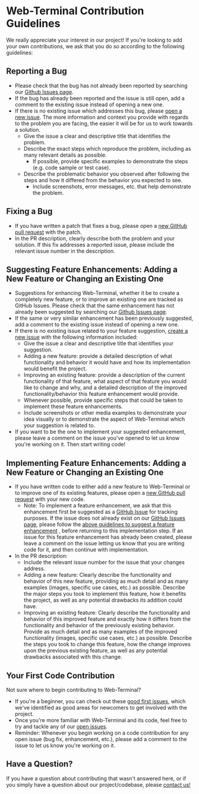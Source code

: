 # Web-Terminal Contribution Guidelines
We really appreciate your interest in our project! If you're looking to add your own contributions, we ask that you do so according to the following guidelines:

## Reporting a Bug
  * Please check that the bug has not already been reported by searching our [Github Issues page](https://github.com/danielle-galvao/web-terminal/issues). 
  * If the bug has already been reported and the issue is still open, add a comment to the existing issue instead of opening a new one.
  * If there is no existing issue which addresses this bug, please [open a new issue](https://github.com/danielle-galvao/web-terminal/issues/new?assignees=&labels=&template=bug_report.md&title=). The more information and context you provide with regards to the problem you are facing, the easier it will be for us to work towards a solution.
    * Give the issue a clear and descriptive title that identifies the problem.
    * Describe the exact steps which reproduce the problem, including as many relevant details as possible. 
      * If possible, provide specific examples to demonstrate the steps (e.g. code sample or test case).
    * Describe the problematic behavior you observed after following the steps and how it differed from the behavior you expected to see.
      * Include screenshots, error messages, etc. that help demonstrate the problem.

## Fixing a Bug
 * If you have written a patch that fixes a bug, please open a [new GitHub pull request](https://github.com/danielle-galvao/web-terminal/compare) with the patch. 
 * In the PR description, clearly describe both the problem and your solution. If this fix addresses a reported issue, please include the relevant issue number in the description.
 
## Suggesting Feature Enhancements: Adding a New Feature or Changing an Existing One
  * Suggestions for enhancing Web-Terminal, whether it be to create a completely new feature, or to improve an existing one are tracked as GitHub Issues. Please check that the same enhancement has not already been suggested by searching our [Github Issues page](https://github.com/danielle-galvao/web-terminal/issues).
  * If the same or very similar enhancement has been previously suggested, add a comment to the existing issue instead of opening a new one. 
  * If there is no existing issue related to your feature suggestion, [create a new issue](https://github.com/danielle-galvao/web-terminal/issues/new?assignees=&labels=&template=feature_request.md&title=) with the following information included: 
    * Give the issue a clear and descriptive title that identifies your suggestion.
    * Adding a new feature: provide a detailed description of what functionality and behavior it would have and how its implementation would benefit the project. 
    * Improving an existing feature: provide a description of the current functionality of that feature, what aspect of that feature you would like to change and why, and a detailed description of the improved functionality/behavior this feature enhancement would provide.
    * Whenever possible, provide specific steps that could be taken to implement these feature enhancements. 
    * Include screenshots or other media examples to demonstrate your idea visually or to demonstrate the aspect of Web-Terminal which your suggestion is related to.
   * If you want to be the one to implement your suggested enhancement, please leave a comment on the issue you've opened to let us know you're working on it. Then start writing code!
   
## Implementing Feature Enhancements: Adding a New Feature or Changing an Existing One
 * If you have written code to either add a new feature to Web-Terminal or to improve one of its existing features, please open a [new GitHub pull request](https://github.com/danielle-galvao/web-terminal/compare) with your new code.
   * Note: To implement a feature enhancement, we ask that this enhancement first be suggested as a [GitHub Issue](https://github.com/danielle-galvao/web-terminal/issues/new?assignees=&labels=&template=feature_request.md&title=) for tracking purposes. If the issue does not already exist on our [GitHub Issues page](https://github.com/danielle-galvao/web-terminal/issues), please follow the [above guidelines to suggest a feature enhancement](#suggesting-feature-enhancements-adding-a-new-feature-or-changing-an-existing-one) , before returning to this implementation step. If an issue for this feature enhancement has already been created, please leave a comment on the issue letting us know that you are writing code for it, and then continue with implementation. 
 * In the PR description:
   * Include the relevant issue number for the issue that your changes address.
   * Adding a new feature: Clearly describe the functionality and behavior of this new feature, providing as much detail and as many examples (images, specific use cases, etc.) as possible. Describe the major steps you took to implement this feature, how it benefits the project, as well as any potential drawbacks its addition could have. 
   * Improving an existing feature: Clearly describe the functionality and behavior of this improved feature and exactly how it differs from the functionality and behavior of the previously existing behavior. Provide as much detail and as many examples of the improved functionality (images, specific use cases, etc.) as possible. Describe the steps you took to change this feature, how the change improves upon the previous existing feature, as well as any potential drawbacks associated with this change.
   
## Your First Code Contribution
Not sure where to begin contributing to Web-Terminal? 
  * If you're a beginner, you can check out these [good first issues](https://github.com/danielle-galvao/web-terminal/labels/good%20first%20issue), which we've identified as good areas for newcomers to get involved with the project.
  * Once you're more familiar with Web-Terminal and its code, feel free to try and tackle any of our [open issues](https://github.com/danielle-galvao/web-terminal/issues).
  * Reminder: Whenever you begin working on a code contribution for any open issue (bug fix, enhancement, etc.), please add a comment to the issue to let us know you're working on it. 
 
 ## Have a Question?
 If you have a question about contributing that wasn't answered here, or if you simply have a question about our project/codebase, please [contact us!](https://danielle-galvao.github.io/web-terminal/contact/)
